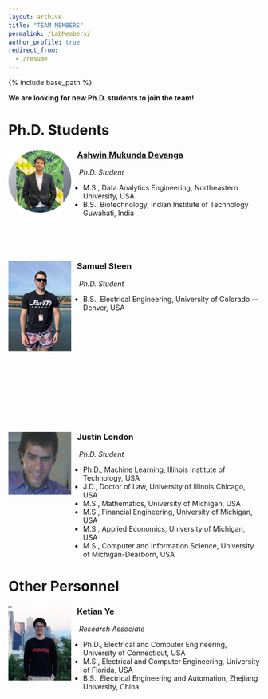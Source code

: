 ```yaml
---
layout: archive
title: "TEAM MEMBERS"
permalink: /LabMembers/
author_profile: true
redirect_from:
  - /resume
---
```


{% include base_path %}


<p><strong>We are looking for new Ph.D. students to join the team</strong><strong>!</strong></p>

<div class="container-fluid">
      <div class="row">
        <div id="gridid" class="col-sm-12">

<h1 id="lab-members">Ph.D. Students</h1>

<div class="row">

  <div class="col-sm-6 clearfix">
    <p><img src="/images/Ashwin.jpg" class="img-responsive" width="25%" style="float: left"></p>
    <h3>&nbsp;&nbsp;&nbsp;<a href="https://www.ashwindevanga.com/" target="_blank">Ashwin Mukunda Devanga</a></h3>
    <p><i>&nbsp;&nbsp;&nbsp;&nbsp;Ph.D. Student </i></p>
    <ul style="overflow: hidden">
  <li> M.S., Data Analytics Engineering, Northeastern University, USA </li>
  <li> B.S., Biotechnology, Indian Institute of Technology Guwahati, India </li>
  </ul>
  </div>
<br>
<br>
<br>

  <div class="col-sm-6 clearfix">
    <p><img src="/images/Samuel.jpg" class="img-responsive" width="25%" style="float: left"></p>
    <h3>&nbsp;&nbsp;&nbsp;Samuel Steen</h3>
    <p><i>&nbsp;&nbsp;&nbsp;&nbsp;Ph.D. Student </i></p>
    <ul style="overflow: hidden">
  <li> B.S., Electrical Engineering, University of Colorado -- Denver, USA </li>
  </ul>
  </div>
<br>
<br>
<br>
<br>
<br>
<br>
<br>
<br>
<br>
<br>
<br>
<br>


  <div class="col-sm-6 clearfix">
    <p><img src="/images/Justin.jpg" class="img-responsive" width="25%" style="float: left"></p>
    <h3>&nbsp;&nbsp;&nbsp;Justin London</h3>
    <p><i>&nbsp;&nbsp;&nbsp;&nbsp;Ph.D. Student </i></p>
    <ul style="overflow: hidden">
  <li> Ph.D., Machine Learning, Illinois Institute of Technology, USA </li>
  <li> J.D., Doctor of Law, University of Illinois Chicago, USA </li>
  <li> M.S., Mathematics, University of Michigan, USA </li>
  <li> M.S., Financial Engineering, University of Michigan, USA </li>
  <li> M.S., Applied Economics, University of Michigan, USA </li>
  <li> M.S., Computer and Information Science, University of Michigan-Dearborn, USA </li>
  </ul>
  </div>
</div>

</div>

<h1 id="other-personnel">Other Personnel</h1>

<div class="row">

  <div class="col-sm-6 clearfix">
    <p><img src="/images/YeKetian.jpg" class="img-responsive" width="25%" style="float: left"></p>
    <h3>&nbsp;&nbsp;&nbsp;Ketian Ye</h3>
    <p><i>&nbsp;&nbsp;&nbsp;&nbsp;Research Associate </i></p>
    <ul style="overflow: hidden">
  <li> Ph.D., Electrical and Computer Engineering, University of Connecticut, USA </li>
  <li> M.S., Electrical and Computer Engineering, University of Florida, USA  </li>
  <li> B.S., Electrical Engineering and Automation, Zhejiang University, China </li>
  
  </ul>
  </div>

</div>




</div>


